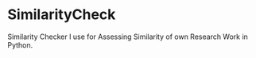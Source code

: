 # SimilarityCheck
Similarity Checker I use for Assessing Similarity of own Research Work in Python.
